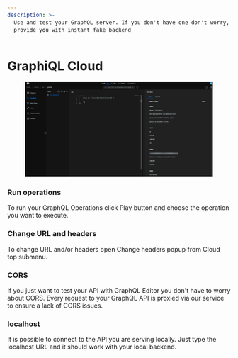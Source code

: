```yaml
---
description: >-
  Use and test your GraphQL server. If you don't have one don't worry, we
  provide you with instant fake backend
---
```


# GraphiQL Cloud

<figure><img src="../../.gitbook/assets/graphiql prod.gif" alt=""><figcaption></figcaption></figure>

### Run operations

To run your GraphQL Operations click Play button and choose the operation you want to execute.

### Change URL and headers

To change URL and/or headers open Change headers popup from Cloud top submenu.

### CORS

If you just want to test your API with GraphQL Editor you don't have to worry about CORS. Every request to your GraphQL API is proxied via our service to ensure a lack of CORS issues.

### localhost

It is possible to connect to the API you are serving locally. Just type the localhost URL and it should work with your local backend.
